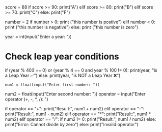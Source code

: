 score = 88
if score >= 90:
    print("A")
elif score >= 80:
    print("B")
elif score >= 70:
    print("C")
else:
    print("F")
  
number = 2
if number > 0:
    print ("this number is postive")
elif number < 0:
    print ("this number is negative")
else:
    print ("this number is zero")

year = int(input("Enter a year: "))

# Check leap year conditions
if (year % 400 == 0) or (year % 4 == 0 and year % 100 != 0):
    print(year, "is a Leap Year ✅")
else:
    print(year, "is NOT a Leap Year ❌")

    num1 = float(input("Enter first number: "))
num2 = float(input("Enter second number: "))
operator = input("Enter operator (+, -, *, /): ")

if operator == "+":
    print("Result:", num1 + num2)
elif operator == "-":
    print("Result:", num1 - num2)
elif operator == "*":
    print("Result:", num1 * num2)
elif operator == "/":
    if num2 != 0:
        print("Result:", num1 / num2)
    else:
        print("Error: Cannot divide by zero")
else:
    print("Invalid operator")
